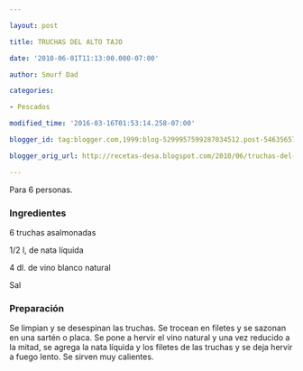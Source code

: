 ```yaml
---

layout: post

title: TRUCHAS DEL ALTO TAJO

date: '2010-06-01T11:13:00.000-07:00'

author: Smurf Dad

categories:

- Pescados

modified_time: '2016-03-16T01:53:14.258-07:00'

blogger_id: tag:blogger.com,1999:blog-5299957599287034512.post-5463565746121896567

blogger_orig_url: http://recetas-desa.blogspot.com/2010/06/truchas-del-alto-tajo.html

---
```


Para 6 personas.

<h3>Ingredientes</h3>

6 truchas asalmonadas

1/2 l, de nata líquida

4 dl. de vino blanco natural

Sal

<h3>Preparación</h3>

Se limpian y se desespinan las truchas. Se trocean en filetes y se sazonan en una sartén o placa. Se pone a hervir el vino natural y una vez reducido a la mitad, se agrega la nata líquida y los filetes de las truchas y se deja hervir a fuego lento. Se sirven muy calientes.